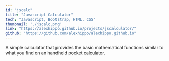 ```yaml
---
id: "jscalc"
title: "Javascript Calculator"
tech: "Javascript, Bootstrap, HTML, CSS"
thumbnail: './jscalc.png'
link: "https://alexhippo.github.io/projects/jscalculator/"
github: "https://github.com/alexhippo/alexhippo.github.io"
---
```

A simple calculator that provides the basic mathematical functions similar to what you find on an handheld pocket calculator.